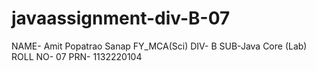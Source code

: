 # javaassignment-div-B-07
NAME- Amit Popatrao Sanap
FY_MCA(Sci)
DIV- B
SUB-Java Core (Lab)
ROLL NO- 07
PRN- 1132220104
